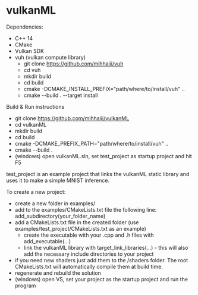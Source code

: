 # vulkanML

Dependencies: 
* C++ 14
* CMake
* Vulkan SDK
* vuh (vulkan compute library)
  * git clone https://github.com/mihhaiii/vuh 
  * cd vuh
  * mkdir build
  * cd build
  * cmake -DCMAKE_INSTALL_PREFIX="path/where/to/install/vuh" ..
  * cmake --build . --target install
  
Build & Run instructions
* git clone https://github.com/mihhaiii/vulkanML
* cd vulkanML
* mkdir build
* cd build
* cmake -DCMAKE_PREFIX_PATH="path/where/to/install/vuh" ..
* cmake --build .
* (windows) open vulkanML.sln, set test_project as startup project and hit F5

test_project is an example project that links the vulkanML static library and uses it to make a simple MNIST inference.

To create a new project:
* create a new folder in examples/
* add to the examples/CMakeLists.txt file the following line: add_subdirectory(your_folder_name)
* add a CMakeLists.txt file in the created folder (use examples/test_project/CMakeLists.txt as an example)
  * create the executable with your .cpp and .h files with add_executable(...)
  * link the vulkanML library with target_link_libraries(...) - this will also add the necessary include directories to your project
* if you need new shaders just add them to the /shaders folder. The root CMakeLists.txt will automatically compile them at build time.
* regenerate and rebuild the solution
* (windows) open VS, set your project as the startup project and run the program


